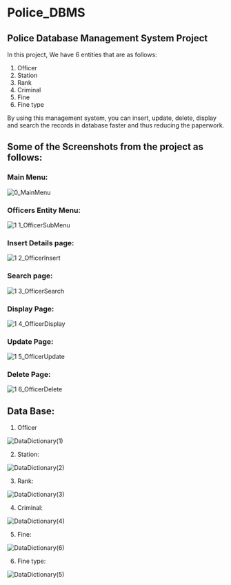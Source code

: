 # Police_DBMS
## Police Database Management System Project
In this project, We have 6 entities that are as follows:

1. Officer
2. Station
3. Rank
4. Criminal
5. Fine
6. Fine type

By using this management system, you can insert, update, delete, display and search the records in database faster and thus reducing the paperwork.

## Some of the Screenshots from the project as follows:

### Main Menu:

![0_MainMenu](https://user-images.githubusercontent.com/76525067/128664073-6fab99fa-8d56-4f17-8913-e54f9027e1ac.png)

### Officers Entity Menu:

![1 1_OfficerSubMenu](https://user-images.githubusercontent.com/76525067/128664238-c36885a8-74c1-4d06-b614-cc5e8fae7713.png)

### Insert Details page:

![1 2_OfficerInsert](https://user-images.githubusercontent.com/76525067/128664277-e6ae8a32-277e-4a10-ab93-a84d0f753211.png)

### Search page:

![1 3_OfficerSearch](https://user-images.githubusercontent.com/76525067/128664329-bed95f6a-3813-4532-b339-ce760a4d0791.png)

### Display Page:

![1 4_OfficerDisplay](https://user-images.githubusercontent.com/76525067/128664379-856ca3d1-f677-4f1c-a7b2-8c82da188e9a.png)

### Update Page:

![1 5_OfficerUpdate](https://user-images.githubusercontent.com/76525067/128664446-b1571744-d5f8-4277-8bdd-a4260a776557.png)

### Delete Page:

![1 6_OfficerDelete](https://user-images.githubusercontent.com/76525067/128664474-a88750dd-af03-45dc-b4ac-9ed4ccdd8b9d.png)

## Data Base:

1. Officer

![DataDictionary(1)](https://user-images.githubusercontent.com/76525067/128664589-c5d867c4-3ec1-48c9-9ce4-35779064a414.png)

2. Station:

![DataDictionary(2)](https://user-images.githubusercontent.com/76525067/128664643-671fea7c-e4b8-460a-98d7-6d838e1a8187.png)

3. Rank:

![DataDictionary(3)](https://user-images.githubusercontent.com/76525067/128664699-2878b858-3d2b-49b6-afff-a68ab46b35a0.png)

4. Criminal:

![DataDictionary(4)](https://user-images.githubusercontent.com/76525067/128664743-4032cd19-edf9-4997-bb94-f18e7a46a39f.png)

5. Fine:

![DataDictionary(6)](https://user-images.githubusercontent.com/76525067/128664839-f7f3f35b-0a4b-43eb-ae2e-5ac3be89a4a2.png)

6. Fine type:

![DataDictionary(5)](https://user-images.githubusercontent.com/76525067/128664884-9e8ec715-2407-4f18-853a-f13a10619928.png)


